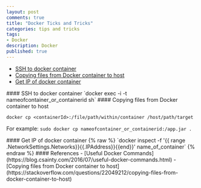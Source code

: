 ```yaml
---
layout: post
comments: true
title: "Docker Ticks and Tricks"
categories: tips and tricks
tags: 
- Docker
description: Docker
published: true
---
```


* [SSH to docker container](#ssh_2_docker_container)  
* [Copying files from Docker container to host](#copy_files_from_container)
* [Get IP of docker container](#get_id_of_container)  

<a name="ssh_2_docker_container"/>
#### SSH to docker container
`docker exec -i -t nameofcontainer_or_containerid sh`

<a name="copy_files_from_container"/>
#### Copying files from Docker container to host 

`docker cp <containerId>:/file/path/within/container /host/path/target`

For example: 
`sudo docker cp nameofcontainer_or_containerid:/app.jar .`

<a name="get_id_of_container"/>
#### Get IP of docker container
{% raw  %}
`docker inspect -f '{{ range .NetworkSettings.Networks}}{{.IPAddress}}{{end}}' name_of_container`
{% endraw %}

<a name="references"/>
#### References
- [Useful Docker Commands](https://blog.csainty.com/2016/07/useful-docker-commands.html)
- [Copying files from Docker container to host](https://stackoverflow.com/questions/22049212/copying-files-from-docker-container-to-host)